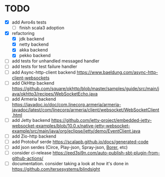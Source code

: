 # TODO
- [x] add Avro4s tests
  - [ ] finish scala3 adoption
- [x] refactoring
  - [x] jdk backend
  - [x] netty backend
  - [x] akka backend
  - [x] pekko backend
- [ ] add tests for unhandled messaged handler
- [ ] add tests for test failure handler
- [ ] add Async-http-client backend https://www.baeldung.com/async-http-client-websockets
- [ ] add OkHttp backend https://github.com/square/okhttp/blob/master/samples/guide/src/main/java/okhttp3/recipes/WebSocketEcho.java
- [ ] add Armeria backend https://javadoc.io/doc/com.linecorp.armeria/armeria-javadoc/latest/com/linecorp/armeria/client/websocket/WebSocketClient.html
- [ ] add Jetty backend https://github.com/jetty-project/embedded-jetty-websocket-examples/blob/10.0.x/native-jetty-websocket-example/src/main/java/org/eclipse/jetty/demo/EventClient.java
- [ ] add Zio-http backend
- [ ] add Protobuf serde https://scalapb.github.io/docs/generated-code
- [ ] add json serdes (Circe, Play-json, Spray-json, [Borer](https://github.com/sirthias/borer), etc)
- [ ] consider ci-release https://eed3si9n.com/auto-publish-sbt-plugin-from-github-actions/
- [ ] documentation. consider taking a look at how it's done in https://github.com/tersesystems/blindsight
